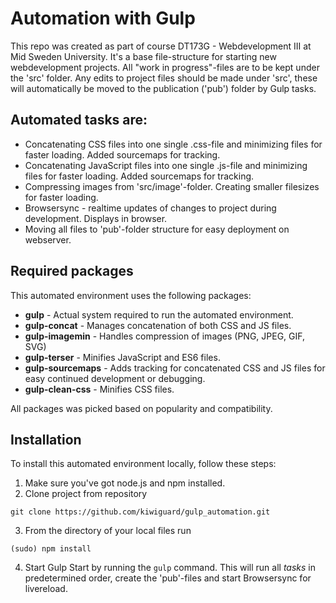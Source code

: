 # Automation with Gulp

This repo was created as part of course DT173G - Webdevelopment III at Mid Sweden University.
It's a base file-structure for starting new webdevelopment projects. All "work in progress"-files are to be kept under the 'src' folder.
Any edits to project files should be made under 'src', these will automatically be moved to the publication ('pub') folder by Gulp tasks.

## Automated tasks are:
* Concatenating CSS files into one single .css-file and minimizing files for faster loading. Added sourcemaps for tracking.
* Concatenating JavaScript files into one single .js-file and minimizing files for faster loading. Added sourcemaps for tracking.
* Compressing images from 'src/image'-folder. Creating smaller filesizes for faster loading.
* Browsersync - realtime updates of changes to project during development. Displays in browser.
* Moving all files to 'pub'-folder structure for easy deployment on webserver.

## Required packages
This automated environment uses the following packages:
* **gulp** - Actual system required to run the automated environment.
* **gulp-concat** - Manages concatenation of both CSS and JS files.
* **gulp-imagemin** - Handles compression of images (PNG, JPEG, GIF, SVG)
* **gulp-terser** - Minifies JavaScript and ES6 files.
* **gulp-sourcemaps** - Adds tracking for concatenated CSS and JS files for easy continued development or debugging.
* **gulp-clean-css** - Minifies CSS files.

All packages was picked based on popularity and compatibility. 

## Installation
To install this automated environment locally, follow these steps:
1. Make sure you've got node.js and npm installed.
2. Clone project from repository
```
git clone https://github.com/kiwiguard/gulp_automation.git
```
3. From the directory of your local files run
```
(sudo) npm install
```
4. Start Gulp
Start by running the ```gulp``` command. This will run all *tasks* in predetermined order, create the 'pub'-files and start Browsersync for livereload.
